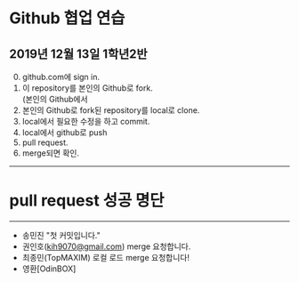 Github 협업 연습
==============
2019년 12월 13일 1학년2반
----------------------
0. github.com에 sign in. 
1. 이 repository를 본인의 Github로 fork.<br>
   (본인의 Github에서 
2. 본인의 Github로 fork된 repository를 local로 clone.
3. local에서 필요한 수정을 하고 commit.
4. local에서 github로 push
5. pull request.
6. merge되면 확인.
- - - -
# pull request 성공 명단
- - - -
- 송민진 "첫 커밋입니다."
- 권인호(kih9070@gmail.com) merge 요청합니다.
- 최종민(TopMAXIM) 로컬 로드 merge 요청합니다!
- 영환[OdinBOX]
